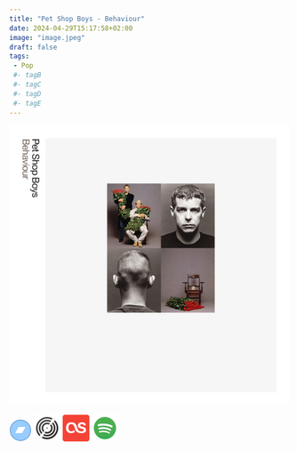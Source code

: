 ```yaml
---
title: "Pet Shop Boys - Behaviour"
date: 2024-04-29T15:17:58+02:00
image: "image.jpeg"
draft: false
tags:
 - Pop
 #- tagB
 #- tagC
 #- tagD
 #- tagE
---
```

![cover](image.jpeg (Pet-Shop-Boys - Behaviour))
 
[![bandcamp](../links/svg/bandcamp.png (bandcamp))]()
[![discogs](../links/svg/discogs.png (discogs))](https://www.discogs.com/master/28087)
[![lastfm](../links/svg/lastfm.png (lastfm))](https://www.last.fm/music/The+Chats/High+Risk+Behaviour)
[![spotify](../links/svg/spotify.png (putify))](https://open.spotify.com/album/52coGwksoCtU0ZfSjgGRET)
 
